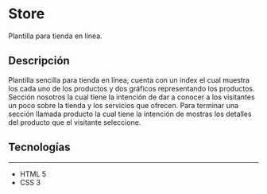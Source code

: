 # Store
Plantilla para tienda en línea.
## Descripción
Plantilla sencilla para tienda en línea, cuenta con un index el cual muestra los cada uno de los productos y dos gráficos representando los productos. Sección nosotros la cual tiene la intención de dar a conocer a los visitantes un poco sobre la tienda y los servicios que ofrecen. Para terminar una sección llamada producto la cual tiene la intención de mostras los detalles del producto que el visitante seleccione.
## Tecnologías
***
* HTML 5
* CSS 3
